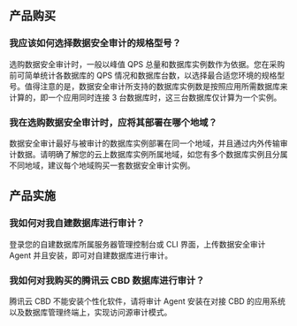 ## 产品购买
### 我应该如何选择数据安全审计的规格型号？
选购数据安全审计时，一般以峰值 QPS 总量和数据库实例数作为依据。您在采购前可简单统计各数据库的 QPS 情况和数据库台数，以选择最合适您环境的规格型号。值得注意的是，数据安全审计所支持的数据库实例数是按照应用所需数据库来计算的，即一个应用同时连接 3 台数据库时，这三台数据库仅计算为一个实例。

### 我在选购数据安全审计时，应将其部署在哪个地域？
数据安全审计最好与被审计的数据库实例部署在同一个地域，并且通过内外传输审计数据。请明确了解您的云上数据库实例所属地域，如您有多个数据库实例且分属不同地域，建议每个地域购买一套数据安全审计实例。
## 产品实施
### 我如何对我自建数据库进行审计？
登录您的自建数据库所属服务器管理控制台或 CLI 界面，上传数据安全审计 Agent 并且安装，即可对自建数据库进行审计。

### 我如何对我购买的腾讯云 CBD 数据库进行审计？
腾讯云 CBD 不能安装个性化软件，请将审计 Agent 安装在对接 CBD 的应用系统以及数据库管理终端上，实现访问源审计模式。